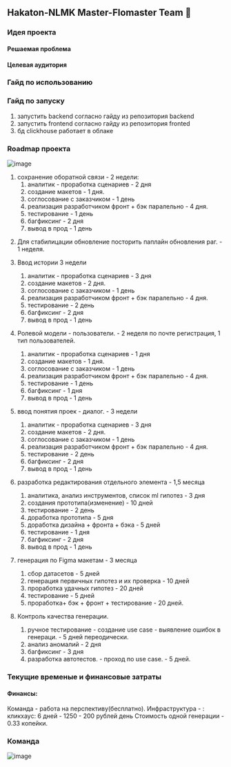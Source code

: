 ## Hakaton-NLMK Master-Flomaster Team 👋

### Идея проекта
#### Решаемая проблема
#### Целевая аудитория
### Гайд по использованию
### Гайд по запуску 
1) запустить backend cогласно гайду из репозитория backend
2) запустить frontend cогласно гайду из репозитория fronted
3) бд clickhouse работает в облаке
### Roadmap проекта
![image](https://github.com/user-attachments/assets/6f46804b-bcd6-4e0a-b98c-6c86c96efbca)
1. сохранение оборатной связи - 2 недели:
	1) аналитик - проработка сценариев - 2 дня
	2) создание макетов - 1 дня.
	3) соглосование с заказчиком - 1 день
	4) реализация  разработчиком фронт + бэк паралельно - 4 дня.
	5) тестирование - 1 день
	6) багфиксинг - 2 дня
	7) вывод в прод - 1 день
2) Для стабилицации обновление посторить паплайн обновления раг. -  1 неделя.
3) Ввод истории 3 недели
	1) аналитик - проработка сценариев - 3 дня
	2) создание макетов - 2 дня.
	3) соглосование с заказчиком - 1 день
	4) реализация  разработчиком фронт + бэк паралельно - 4 дня.
	5) тестирование - 2 день
	6) багфиксинг - 2 дня
	7) вывод в прод - 1 день
4) Ролевой модели - пользователи. - 2 неделя по почте регистрация, 1 тип пользователей.
	1) аналитик - проработка сценариев - 1 дня
	2) создание макетов - 1 дня.
	3) соглосование с заказчиком - 1 день
	4) реализация  разработчиком фронт + бэк паралельно - 4 дня.
	5) тестирование - 1 день
	6) багфиксинг - 1 дня
	7) вывод в прод - 1 день
5) ввод понятия проек - диалог. - 3 недели
	1) аналитик - проработка сценариев - 3 дня
	2) создание макетов - 2 дня.
	3) соглосование с заказчиком - 1 день
	4) реализация  разработчиком фронт + бэк паралельно - 4 дня.
	5) тестирование - 2 день
	6) багфиксинг - 2 дня
	7) вывод в прод - 1 день
6) разработка редактирования отдельного элемента - 1,5 месяца
	1) аналитика, анализ инструментов, список ml гипотез - 3 дня 
	2) создания прототипа(изменение) - 10 дней
	3) тестирование - 2 день
	4) доработка прототипа - 5 дня
	5) доработка дизайна + фронта + бэка - 5 дней
	6) тестирование - 1 дня
	7) багфиксинг - 2 дня
	8) вывод в прод - 1 день
7) генерация по Figma макетам - 3 месяца
	1) сбор датасетов - 5 дней
	1) генерация первичных гипотез и их проверка - 10 дней 
	2) проработка удачных гипотез - 20 дней
	3) тестирование - 5 дней
	4) проработка+ бэк + фронт + тестирование - 20 дней.

0) Контроль качества генерации.
   1) ручное тестирование - создание use case - выявление ошибок в генераци. - 5 дней переодически.
   2) анализ аномалий - 2 дня
   3) багфиксинг - 3 дня
   4) разработка автотестов. - проход по use case. - 5 дней.
### Текущие временые и финансовые затраты 
#### Финансы:
Команда - работа на перспективу(бесплатно).
Инфраструктура - : 
кликхаус: 6 дней - 1250 - 200 рублей день 
Стоимость одной генерации - 0.33 копейки.
### Команда
![image](https://github.com/user-attachments/assets/743da743-7f87-4f3a-a1ec-d2f830182436)




<!--

**Here are some ideas to get you started:**

🙋‍♀️ A short introduction - what is your organization all about?
🌈 Contribution guidelines - how can the community get involved?
👩‍💻 Useful resources - where can the community find your docs? Is there anything else the community should know?
🍿 Fun facts - what does your team eat for breakfast?
🧙 Remember, you can do mighty things with the power of [Markdown](https://docs.github.com/github/writing-on-github/getting-started-with-writing-and-formatting-on-github/basic-writing-and-formatting-syntax)
-->


